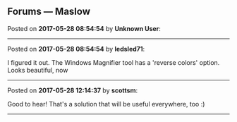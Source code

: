 ## Forums — Maslow
Posted on **2017-05-28 08:54:54** by **Unknown User**:



---

Posted on **2017-05-28 08:54:54** by **ledsled71**:

I figured it out. The Windows Magnifier tool has a 'reverse colors' option.  Looks beautiful, now

---

Posted on **2017-05-28 12:14:37** by **scottsm**:

Good to hear! That's a solution that will be useful everywhere, too :)

---

